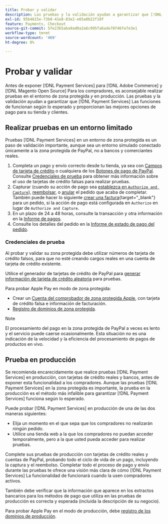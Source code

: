 ```yaml
---
title: Probar y validar
description: Las pruebas y la validación ayudan a garantizar que [!DNL Payment Services] Las funciones de funcionan según lo esperado y proporcionan las mejores opciones de pago para sus clientes
exl-id: 95b4615e-73b0-41e8-83e2-e65a0b22f10f
feature: Payments, Checkout
source-git-commit: 5fe23b5aba9ad0a2a6c995fa6ade78f46fe7e3e1
workflow-type: tm+mt
source-wordcount: '469'
ht-degree: 0%

---
```


# Probar y validar

Antes de exponer [!DNL Payment Services] para [!DNL Adobe Commerce] y [!DNL Magento Open Source] Para los compradores, es aconsejable realizar pruebas en el entorno de zona protegida _y_ en producción. Las pruebas y la validación ayudan a garantizar que [!DNL Payment Services] Las funciones de funcionan según lo esperado y proporcionan las mejores opciones de pago para su tienda y clientes.

## Realizar pruebas en un entorno limitado

Pruebas [!DNL Payment Services] en un entorno de zona protegida es un paso de validación importante, aunque sea un entorno simulado conectado únicamente a la zona protegida de PayPal, no a bancos y comerciantes reales.

1. Completa un pago y envío correcto desde tu tienda, ya sea con [Campos de tarjeta de crédito](payments-options.md#credit-card-fields) o cualquiera de los [Botones de pago de PayPal](payments-options.md#paypal-smart-buttons). Consulte [Credenciales de prueba](#testing-credentials) para obtener más información sobre el uso de tarjetas de crédito falsas para realizar pruebas.
1. Capturar (cuando su acción de pago sea [establezca en `Authorize and Capture`](onboard.md#set-payment-services-as-payment-method)), [reembolsar](refunds.md), o [anular](voids.md) el pedido que acaba de completar. También puede hacer lo siguiente [crear una factura](https://docs.magento.com/user-guide/sales/invoice-create.html){target="_blank"} para un pedido, si la acción de pago está configurada en `Authorize` en lugar de `Authorize and Capture`.
1. En un plazo de 24 a 48 horas, consulte la transacción y otra información en la [Informe de pagos](payouts.md).
1. Consulte los detalles del pedido en la [Informe de estado de pago del pedido](order-payment-status.md).

### Credenciales de prueba

Al probar y validar su zona protegida debe utilizar números de tarjeta de crédito falsos, para que no esté creando cargos reales en una cuenta de tarjeta de crédito existente.

Utilice el generador de tarjetas de crédito de PayPal para [generar información de tarjeta de crédito aleatoria](https://www.paypal.com/us/smarthelp/article/where-can-i-find-test-credit-card-numbers-ts2157) para pruebas.

Para probar Apple Pay en modo de zona protegida:

* Crear un [Cuenta del comprobador de zona protegida Apple](https://developer.apple.com/apple-pay/sandbox-testing/#create-a-sandbox-tester-account), con tarjeta de crédito falsa e información de facturación.
* [Registro de dominios de zona protegida](https://developer.paypal.com/docs/checkout/apm/apple-pay/#link-registeryoursandboxdomains).

>[!NOTE]
>
>El procesamiento del pago en la zona protegida de PayPal a veces es lento y el servicio puede caerse ocasionalmente. Esta situación no es una indicación de la velocidad y la eficiencia del procesamiento de pagos de productos en vivo.

## Prueba en producción

Se recomienda encarecidamente que realice pruebas [!DNL Payment Services] en producción, con tarjetas de crédito reales y bancos, antes de exponer esta funcionalidad a los compradores. Aunque las pruebas [!DNL Payment Services] en la zona protegida es importante, la prueba en la producción es el método más infalible para garantizar [!DNL Payment Services] funciona según lo esperado.

Puede probar [!DNL Payment Services] en producción de una de las dos maneras siguientes:

* Elija un momento en el que sepa que los compradores no realizarán ningún pedido.
* Utilice una tienda web a la que los compradores no puedan acceder temporalmente, pero a la que usted pueda acceder para realizar pruebas.

Complete sus pruebas de producción con tarjetas de crédito reales y cuentas de PayPal, probando todo el ciclo de vida de un pago, incluyendo la captura y el reembolso. Completar todo el proceso de pago y envío durante las pruebas te ofrece una visión más clara de cómo [!DNL Payment Services] La funcionalidad de funcionará cuando la usen compradores activos.

También debe verificar que la información que aparece en los extractos bancarios para los métodos de pago que utiliza en las pruebas de producción es correcta y esperada (incluida la descripción de su negocio).

Para probar Apple Pay en el modo de producción, debe [registro de los dominios de producción](https://developer.paypal.com/docs/checkout/apm/apple-pay/#register-your-live-domain).
